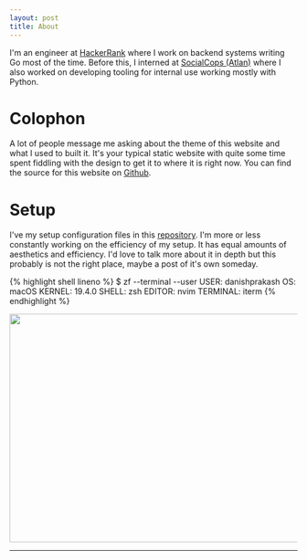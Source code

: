```yaml
---
layout: post
title: About
---
```


I'm an engineer at <a href="https://hackerrank.com/" target="_blank">HackerRank</a> where I work on backend systems writing Go most of the time. Before this, I interned at <a href="https://atlan.com" target="_blank">SocialCops (Atlan)<a/> where I also worked on developing tooling for internal use working mostly with Python.

# Colophon
A lot of people message me asking about the theme of this website and what I used to built it. It's your typical static website with quite some time spent fiddling with the design to get it to where it is right now. You can find the source for this website on [Github](https://github.com/danishprakash/danishprakash.github.io).

# Setup
I've my setup configuration files in this [repository](https://github.com/danishprakash/dotfiles). I'm more or less constantly working on the efficiency of my setup. It has equal amounts of aesthetics and efficiency. I'd love to talk more about it in depth but this probably is not the right place, maybe a post of it's own someday.

{% highlight shell lineno %}
$ zf --terminal --user
USER:            danishprakash
OS:		 macOS
KERNEL:		 19.4.0
SHELL:		 zsh
EDITOR:		 nvim
TERMINAL:	 iterm
{% endhighlight %}

<img src="https://imgur.com/SehOajN.png" height="400" width="600">

---
